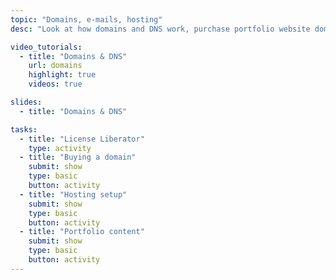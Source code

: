 ```yaml
---
topic: "Domains, e-mails, hosting"
desc: "Look at how domains and DNS work, purchase portfolio website domain and set everything up."

video_tutorials:
  - title: "Domains & DNS"
    url: domains
    highlight: true
    videos: true

slides:
  - title: "Domains & DNS"

tasks:
  - title: "License Liberator"
    type: activity
  - title: "Buying a domain"
    submit: show
    type: basic
    button: activity
  - title: "Hosting setup"
    submit: show
    type: basic
    button: activity
  - title: "Portfolio content"
    submit: show
    type: basic
    button: activity
---
```

